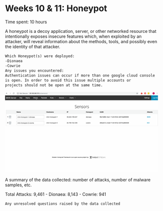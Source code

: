 
# Weeks 10 & 11: Honeypot
Time spent: 10 hours

A honeypot is a decoy application, server, or other networked resource that intentionally exposes insecure features which, when exploited by an attacker, will reveal information about the methods, tools, and possibly even the identity of that attacker. 


    Which Honeypot(s) were deployed:
    -Dionaea
    -Cowrie
    Any issues you encountered:
    Authentication issues can occur if more than one google cloud console is open. In order to avoid this issue multiple accounts or                   
    projects should not be open at the same time.
    
  ![](https://github.com/lcano8/Codepath/blob/master/Week%2010/Honeypot%20.gif)
  
     
    
   A summary of the data collected: number of attacks, number of malware samples, etc.
    
   Total Attacks: 9,461
    - Dionaea: 8,143
    - Cowrie: 941
    
    
    
    Any unresolved questions raised by the data collected

